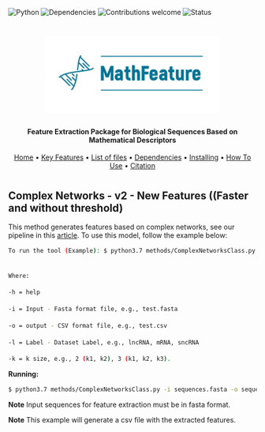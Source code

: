 ![Python](https://img.shields.io/badge/python-v3.7-blue)
![Dependencies](https://img.shields.io/badge/dependencies-up%20to%20date-brightgreen.svg)
![Contributions welcome](https://img.shields.io/badge/contributions-welcome-orange.svg)
![Status](https://img.shields.io/badge/status-up-brightgreen)

<h1 align="center">
  <img src="https://github.com/Bonidia/MathFeature/blob/master/img/MathFeature.png" alt="MathFeature" width="350">
</h1>

<h4 align="center">Feature Extraction Package for Biological Sequences Based on Mathematical Descriptors</h4>
	
<p align="center">
  <a href="https://github.com/Bonidia/MathFeature">Home</a> •
  <a href="#authors">Key Features</a> •
  <a href="#list-of-files">List of files</a> •
  <a href="#dependencies">Dependencies</a> •
  <a href="#installing-dependencies-and-package">Installing</a> •
  <a href="#how-to-use">How To Use</a> •
  <a href="#citation">Citation</a> 
</p>

<h1 align="center"></h1>

## Complex Networks - v2 - New Features ((Faster and without threshold)

This method generates features based on complex networks, see our pipeline in this [article](https://www.biorxiv.org/content/10.1101/2020.06.08.140368v2). To use this model, follow the example below:

```sh
To run the tool (Example): $ python3.7 methods/ComplexNetworksClass.py -i input -o output -l label -k kmer


Where:

-h = help

-i = Input - Fasta format file, e.g., test.fasta

-o = output - CSV format file, e.g., test.csv

-l = Label - Dataset Label, e.g., lncRNA, mRNA, sncRNA

-k = k size, e.g., 2 (k1, k2), 3 (k1, k2, k3).
```

**Running:**

```sh
$ python3.7 methods/ComplexNetworksClass.py -i sequences.fasta -o sequences.csv -l mRNA -k 3
```

**Note** Input sequences for feature extraction must be in fasta format.

**Note** This example will generate a csv file with the extracted features.
